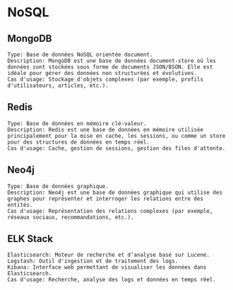# NoSQL

## MongoDB

    Type: Base de données NoSQL orientée document.
    Description: MongoDB est une base de données document-store où les données sont stockées sous forme de documents JSON/BSON. Elle est idéale pour gérer des données non structurées et évolutives.
    Cas d'usage: Stockage d'objets complexes (par exemple, profils d'utilisateurs, articles, etc.).

## Redis

    Type: Base de données en mémoire clé-valeur.
    Description: Redis est une base de données en mémoire utilisée principalement pour la mise en cache, les sessions, ou comme un store pour des structures de données en temps réel.
    Cas d'usage: Cache, gestion de sessions, gestion des files d'attente.

## Neo4j

    Type: Base de données graphique.
    Description: Neo4j est une base de données graphique qui utilise des graphes pour représenter et interroger les relations entre des entités.
    Cas d'usage: Représentation des relations complexes (par exemple, réseaux sociaux, recommandations, etc.).

## ELK Stack

    Elasticsearch: Moteur de recherche et d’analyse basé sur Lucene.
    Logstash: Outil d'ingestion et de traitement des logs.
    Kibana: Interface web permettant de visualiser les données dans Elasticsearch.
    Cas d'usage: Recherche, analyse des logs et données en temps réel.
